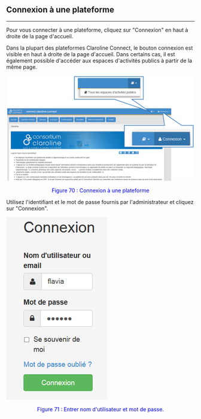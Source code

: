 ## Connexion à une plateforme
---

Pour vous connecter à une plateforme, cliquez sur "Connexion" en haut à droite de la page d'accueil.

Dans la plupart des plateformes Claroline Connect, le bouton connexion est visible en haut à droite de la page d'accueil.
Dans certains cas, il est également possible d'accéder aux espaces d'activités publics à partir de la même page.

![](images/fig70.png)

<p style="text-align: center; color: blue">Figure 70 : Connexion à une plateforme</p>

Utilisez l'identifiant et le mot de passe fournis par l'administrateur et cliquez sur "Connexion".

![](images/fig71.png)

<p style="text-align: center; color: blue">Figure 71 : Entrer nom d'utilisateur et mot de passe.</p>

